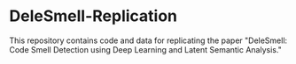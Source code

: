 # DeleSmell-Replication
This repository contains code and data for replicating the paper "DeleSmell: Code Smell Detection using Deep Learning and Latent Semantic Analysis."
